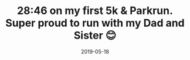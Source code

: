 ---
title: "28:46 on my first 5k & Parkrun. Super proud to run with my Dad and Sister 😊"
date: 2019-05-18
categories: Image
image: images/blog/first-parkrun.jpg
size: true
---